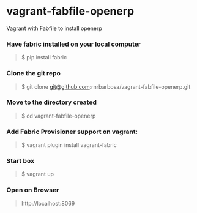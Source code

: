 vagrant-fabfile-openerp
========================

Vagrant with Fabfile to install openerp

### Have fabric installed on your local computer

> $ pip install fabric

### Clone the git repo

> $ git clone git@github.com:rnrbarbosa/vagrant-fabfile-openerp.git

### Move to the directory created

> $ cd vagrant-fabfile-openerp

### Add Fabric Provisioner support on vagrant:

> $ vagrant plugin install vagrant-fabric


### Start box
> $ vagrant up


### Open on Browser

> http://localhost:8069
